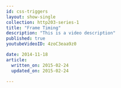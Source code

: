 ```yaml
---
id: css-triggers
layout: show-single
collection: http203-series-1
title: "Frame Timing"
description: "This is a video description"
published: true
youtubeVideoID: 4zoC3eaa9z0

date: 2014-11-18
article:
  written_on: 2015-02-24
  updated_on: 2015-02-24

---
```

